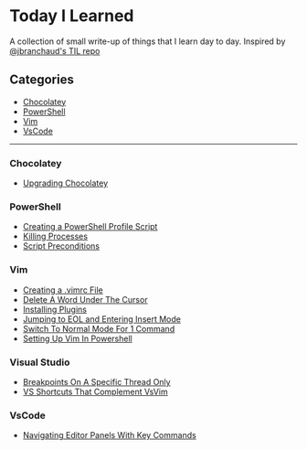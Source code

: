 # Today I Learned

A collection of small write-up of things that I learn day to day. Inspired by [@jbranchaud's TIL repo](https://github.com/jbranchaud/til)

## Categories

* [Chocolatey](#chocolatey)
* [PowerShell](#powershell)
* [Vim](#vim)
* [VsCode](#vscode)

---

### Chocolatey
* [Upgrading Chocolatey](chocolatey(Updating_Chocolatey.md))

### PowerShell
* [Creating a PowerShell Profile Script](powershell/Powershell_Profile_Scripts.md)
* [Killing Processes](powershell/Killing_Processes.md)
* [Script Preconditions](powershell/Require_Preconditions_To_Run_Powershell.md)

### Vim
* [Creating a .vimrc File](vim/Creating_A_Vimrc_File.md)
* [Delete A Word Under The Cursor](vim/Delete_Word_Under_Cursor.md)
* [Installing Plugins](vim/Adding_a_Plugin.md)
* [Jumping to EOL and Entering Insert Mode](vim/Insert_at_EOL.md)
* [Switch To Normal Mode For 1 Command](vim/Normal_Mode_For_One_Command.md)
* [Setting Up Vim In Powershell](vim/Setting_Up_Vim_In_Powershell)

### Visual Studio
* [Breakpoints On A Specific Thread Only](visualstudio/Debugging_Single_Thread.md)
* [VS Shortcuts That Complement VsVim](visualstudio/KeyCommands_That_Complement_VsVim.md)

### VsCode
* [Navigating Editor Panels With Key Commands](vscode/Navigating_Editor_Panels_KeyCommands.md)

